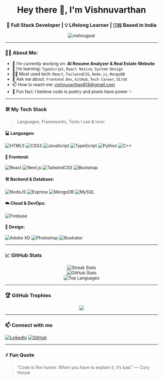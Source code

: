 <h1 align="center">Hey there 👋, I'm Vishnuvarthan</h1>
<h3 align="center">🚀 Full Stack Developer | 💡 Lifelong Learner | 🇮🇳 Based in India</h3>

<p align="center">
  <img src="https://komarev.com/ghpvc/?username=vishnugoat&label=Profile%20views&color=0e75b6&style=flat" alt="vishnugoat" />
</p>

---

### 🧑‍💻 About Me:
- 🔭 I’m currently working on: **AI Resume Analyzer & Real Estate Website**
- 🌱 I’m learning: `TypeScript`, `React Native`, `System Design`
- 👨‍💻 Most used tech: `React`, `TailwindCSS`, `Node.js`, `MongoDB`
- 💬 Ask me about: `Frontend Dev`, `GitHub`, `Tech Career`, `UI/UX`
- 📫 How to reach me: [vishnuvarthan814@gmail.com](mailto:vishnuvarthan814@gmail.com)
- 🧠 Fun fact: I believe code is poetry and pixels have power ✨

---

### 🛠️ My Tech Stack

> Languages, Frameworks, Tools I use & love:

#### 💻 Languages:
![HTML5](https://img.shields.io/badge/html5-%23E34F26.svg?&style=flat&logo=html5&logoColor=white)
![CSS3](https://img.shields.io/badge/css3-%231572B6.svg?&style=flat&logo=css3&logoColor=white)
![JavaScript](https://img.shields.io/badge/javascript-%23F7DF1E.svg?&style=flat&logo=javascript&logoColor=black)
![TypeScript](https://img.shields.io/badge/typescript-%23007ACC.svg?&style=flat&logo=typescript&logoColor=white)
![Python](https://img.shields.io/badge/python-%2314354C.svg?&style=flat&logo=python&logoColor=white)
![C++](https://img.shields.io/badge/c++-%2300599C.svg?&style=flat&logo=c%2B%2B&logoColor=white)

#### 🧰 Frontend:
![React](https://img.shields.io/badge/react-%2320232a.svg?&style=flat&logo=react&logoColor=%2361DAFB)
![Next.js](https://img.shields.io/badge/next.js-%23000000.svg?&style=flat&logo=nextdotjs&logoColor=white)
![TailwindCSS](https://img.shields.io/badge/tailwindcss-%2338B2AC.svg?&style=flat&logo=tailwind-css&logoColor=white)
![Bootstrap](https://img.shields.io/badge/bootstrap-%23563D7C.svg?&style=flat&logo=bootstrap&logoColor=white)

#### 🛠️ Backend & Database:
![NodeJS](https://img.shields.io/badge/node.js-%23339933.svg?&style=flat&logo=node.js&logoColor=white)
![Express](https://img.shields.io/badge/express.js-%23404d59.svg?&style=flat)
![MongoDB](https://img.shields.io/badge/mongodb-%234ea94b.svg?&style=flat&logo=mongodb&logoColor=white)
![MySQL](https://img.shields.io/badge/mysql-%2300f.svg?&style=flat&logo=mysql&logoColor=white)

#### ☁️ Cloud & DevOps:
![Firebase](https://img.shields.io/badge/firebase-%23039BE5.svg?&style=flat&logo=firebase)

#### 🎨 Design:
![Adobe XD](https://img.shields.io/badge/adobe%20xd-%23FF61F6.svg?&style=flat&logo=adobe-xd&logoColor=white)
![Photoshop](https://img.shields.io/badge/photoshop-%2331A8FF.svg?&style=flat&logo=adobe-photoshop&logoColor=white)
![Illustrator](https://img.shields.io/badge/illustrator-%23FF9A00.svg?&style=flat&logo=adobe-illustrator&logoColor=white)

---


### 📈 GitHub Stats

<p align="center">
  <img src="https://github-readme-streak-stats.herokuapp.com/?user=vishnugoat&theme=react&hide_border=true" alt="Streak Stats" />
  <br/>
  <img src="https://github-readme-stats.vercel.app/api?username=vishnugoat&show_icons=true&theme=react&hide_border=true" alt="GitHub Stats" />
  <br/>
  <img src="https://github-readme-stats.vercel.app/api/top-langs/?username=vishnugoat&layout=compact&theme=react&hide_border=true" alt="Top Languages" />
</p>

---

### 🏆 GitHub Trophies

<p align="center">
  <img src="https://github-profile-trophy.vercel.app/?username=vishnugoat&theme=darkhub&margin-w=10&no-frame=true" />
</p>

---

### 📫 Connect with me

[![LinkedIn](https://img.shields.io/badge/LinkedIn-%230077B5.svg?&style=for-the-badge&logo=linkedin&logoColor=white)](https://www.linkedin.com/in/vishnuvarthanentrepreneur/)
[![GitHub](https://img.shields.io/badge/GitHub-%2312100E.svg?&style=for-the-badge&logo=github&logoColor=white)](https://github.com/vishnugoat)

---

### ⚡ Fun Quote

> "Code is like humor. When you have to explain it, it’s bad." — Cory House
